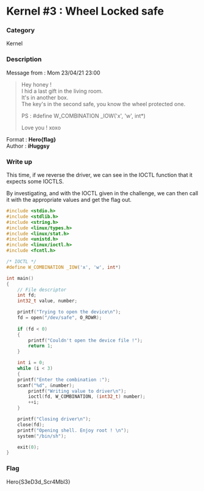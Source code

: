 # Kernel #3 : Wheel Locked safe

### Category

Kernel

### Description

Message from : Mom 23/04/21 23:00
> Hey honey !  
> I hid a last gift in the living room.  
> It's in another box.  
> The key's in the second safe, you know the wheel protected one.  
>  
> PS : #define W_COMBINATION _IOW('x', 'w', int*)
> 
> Love you ! xoxo


Format : **Hero{flag}**  
Author : **iHuggsy**

### Write up

This time, if we reverse the driver, we can see in the IOCTL function that it expects some IOCTLS.

By investigating, and with the IOCTL given in the challenge, we can then call it with the appropriate values and get the flag out.

```C
#include <stdio.h>
#include <stdlib.h>
#include <string.h>
#include <linux/types.h>
#include <linux/stat.h>
#include <unistd.h>
#include <linux/ioctl.h>
#include <fcntl.h>

/* IOCTL */
#define W_COMBINATION _IOW('x', 'w', int*)

int main()
{
    // File descriptor
    int fd;
    int32_t value, number;

    printf("Trying to open the device\n");
    fd = open("/dev/safe", O_RDWR);
    
    if (fd < 0)
    {
        printf("Couldn't open the device file !");
        return 1;
    }

    int i = 0;
    while (i < 3)
    {
	printf("Enter the combination :");
	scanf("%d", &number);
        printf("Writing value to driver\n");
        ioctl(fd, W_COMBINATION, (int32_t) number);
        ++i;
    }

    printf("Closing driver\n");
    close(fd);
    printf("Opening shell. Enjoy root ! \n");
    system("/bin/sh");

    exit(0);
}
```

### Flag

Hero{S3eD3d_Scr4Mbl3}
